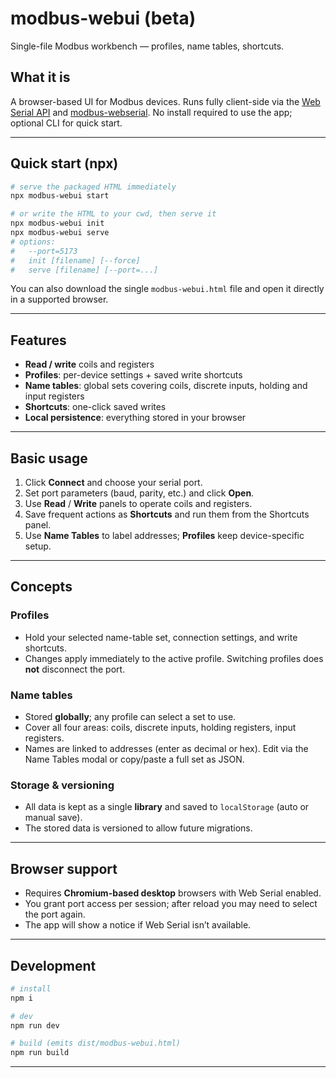 # modbus-webui (beta)

Single-file Modbus workbench — profiles, name tables, shortcuts.

## What it is

A browser-based UI for Modbus devices. Runs fully client-side via the [Web Serial API](https://developer.mozilla.org/en-US/docs/Web/API/Web_Serial_API) and [modbus-webserial](https://www.npmjs.com/package/modbus-webserial). No install required to use the app; optional CLI for quick start.

---

## Quick start (npx)

```bash
# serve the packaged HTML immediately
npx modbus-webui start

# or write the HTML to your cwd, then serve it
npx modbus-webui init
npx modbus-webui serve
# options:
#   --port=5173
#   init [filename] [--force]
#   serve [filename] [--port=...]
```

You can also download the single `modbus-webui.html` file and open it directly in a supported browser.

---

## Features

* **Read / write** coils and registers
* **Profiles**: per-device settings + saved write shortcuts
* **Name tables**: global sets covering coils, discrete inputs, holding and input registers
* **Shortcuts**: one-click saved writes
* **Local persistence**: everything stored in your browser

---

## Basic usage

1. Click **Connect** and choose your serial port.
2. Set port parameters (baud, parity, etc.) and click **Open**.
3. Use **Read** / **Write** panels to operate coils and registers.
4. Save frequent actions as **Shortcuts** and run them from the Shortcuts panel.
5. Use **Name Tables** to label addresses; **Profiles** keep device-specific setup.

---

## Concepts

### Profiles

* Hold your selected name-table set, connection settings, and write shortcuts.
* Changes apply immediately to the active profile. Switching profiles does **not** disconnect the port.

### Name tables

* Stored **globally**; any profile can select a set to use.
* Cover all four areas: coils, discrete inputs, holding registers, input registers.
* Names are linked to addresses (enter as decimal or hex). Edit via the Name Tables modal or copy/paste a full set as JSON.

### Storage & versioning

* All data is kept as a single **library** and saved to `localStorage` (auto or manual save).
* The stored data is versioned to allow future migrations.

---

## Browser support

* Requires **Chromium-based desktop** browsers with Web Serial enabled.
* You grant port access per session; after reload you may need to select the port again.
* The app will show a notice if Web Serial isn’t available.

---

## Development

```bash
# install
npm i

# dev
npm run dev

# build (emits dist/modbus-webui.html)
npm run build
```

---
